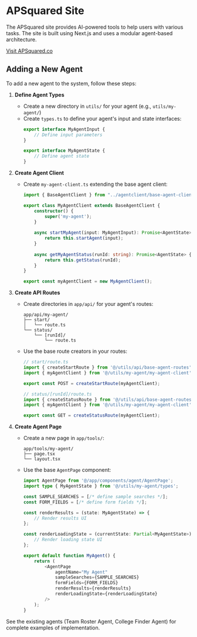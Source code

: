 # APSquared Site

The APSquared site provides AI-powered tools to help users with various tasks. The site is built using Next.js and uses a modular agent-based architecture.

[Visit APSquared.co](https://www.apsquared.co)

## Adding a New Agent

To add a new agent to the system, follow these steps:

1. **Define Agent Types**
   - Create a new directory in `utils/` for your agent (e.g., `utils/my-agent/`)
   - Create `types.ts` to define your agent's input and state interfaces:
     ```typescript
     export interface MyAgentInput {
         // Define input parameters
     }

     export interface MyAgentState {
         // Define agent state
     }
     ```

2. **Create Agent Client**
   - Create `my-agent-client.ts` extending the base agent client:
     ```typescript
     import { BaseAgentClient } from "../agentclient/base-agent-client";
     
     export class MyAgentClient extends BaseAgentClient {
         constructor() {
             super('my-agent');
         }
         
         async startMyAgent(input: MyAgentInput): Promise<AgentState> {
             return this.startAgent(input);
         }
         
         async getMyAgentStatus(runId: string): Promise<AgentState> {
             return this.getStatus(runId);
         }
     }
     
     export const myAgentClient = new MyAgentClient();
     ```

3. **Create API Routes**
   - Create directories in `app/api/` for your agent's routes:
     ```
     app/api/my-agent/
     ├── start/
     │   └── route.ts
     └── status/
         └── [runId]/
             └── route.ts
     ```
   - Use the base route creators in your routes:
     ```typescript
     // start/route.ts
     import { createStartRoute } from '@/utils/api/base-agent-routes';
     import { myAgentClient } from '@/utils/my-agent/my-agent-client';
     
     export const POST = createStartRoute(myAgentClient);
     
     // status/[runId]/route.ts
     import { createStatusRoute } from '@/utils/api/base-agent-routes';
     import { myAgentClient } from '@/utils/my-agent/my-agent-client';
     
     export const GET = createStatusRoute(myAgentClient);
     ```

4. **Create Agent Page**
   - Create a new page in `app/tools/`:
     ```
     app/tools/my-agent/
     ├── page.tsx
     └── layout.tsx
     ```
   - Use the base `AgentPage` component:
     ```typescript
     import AgentPage from '@/app/components/agent/AgentPage';
     import type { MyAgentState } from '@/utils/my-agent/types';
     
     const SAMPLE_SEARCHES = [/* define sample searches */];
     const FORM_FIELDS = [/* define form fields */];
     
     const renderResults = (state: MyAgentState) => {
         // Render results UI
     };
     
     const renderLoadingState = (currentState: Partial<MyAgentState>) => {
         // Render loading state UI
     };
     
     export default function MyAgent() {
         return (
             <AgentPage
                 agentName="My Agent"
                 sampleSearches={SAMPLE_SEARCHES}
                 formFields={FORM_FIELDS}
                 renderResults={renderResults}
                 renderLoadingState={renderLoadingState}
             />
         );
     }
     ```

See the existing agents (Team Roster Agent, College Finder Agent) for complete examples of implementation.

